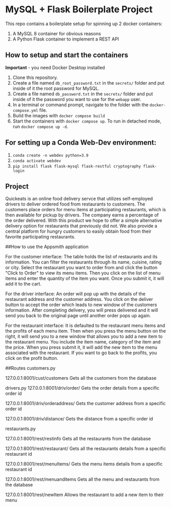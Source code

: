 # MySQL + Flask Boilerplate Project

This repo contains a boilerplate setup for spinning up 2 docker containers: 
1. A MySQL 8 container for obvious reasons
1. A Python Flask container to implement a REST API

## How to setup and start the containers
**Important** - you need Docker Desktop installed

1. Clone this repository.  
1. Create a file named `db_root_password.txt` in the `secrets/` folder and put inside of it the root password for MySQL. 
1. Create a file named `db_password.txt` in the `secrets/` folder and put inside of it the password you want to use for the `webapp` user. 
1. In a terminal or command prompt, navigate to the folder with the `docker-compose.yml` file.  
1. Build the images with `docker compose build`
1. Start the containers with `docker compose up`.  To run in detached mode, run `docker compose up -d`. 

## For setting up a Conda Web-Dev environment:

1. `conda create -n webdev python=3.9`
1. `conda activate webdev`
1. `pip install flask flask-mysql flask-restful cryptography flask-login`

## Project
Quickeats is an online food delivery servce that utilizes self-employed drivers to deliver ordered food from restaurants to customers. The customers place orders for menu items at participating restaurants, which is then available for pickup by drivers. The company earns a percentage of the order delivered. With this product we hope to offer a simple alternative delivery option for restaurants that previously did not. We also provide a central platform for hungry customers to easily obtain food from their favorite participating restaurants.

##How to use the Appsmith application

For the customer interface:
The table holds the list of restaurants and its information. You can filter the restaurants through its name, cuisine, rating or city. Select the restaurant you want to order from and click the button "Click to Order" to view its menu items. Then you click on the list of menu items and enter the quantity of the item you want. Once you submit it, it will add it to the cart.

For the driver interface:
An order will pop up with the details of the restaurant address and the customer address. You click on the deliver button to accept the order which leads to new window of the customers information. After completing delivery, you will press delivered and it will send you back to the original page until another order pops up again.

For the restaurant interface:
It is defaulted to the restaurant menu items and the profits of each menu item. Then when you press the menu button on the right, it will send you to a new window that allows you to add a new item to the restaurant menu. You include the item name, category of the item and the price. When you press submit it, it will add the new item to the menu associated with the restaurant. If you want to go back to the profits, you click on the profit button.


##Routes
customers.py 

127.0.0.1:8001/cust/customers Gets all the customers from the database

drivers.py
127.0.0.1:8001/driv/order/<orderID> Gets the order details from a specific order id

127.0.0.1:8001/driv/orderaddress/<orderID> Gets the customer address from a specific order id

127.0.0.1:8001/driv/distance/<orderID> Gets the distance from a specific order id

restaurants.py

127.0.0.1:8001/rest/restinfo  Gets all the restaurants from the database

127.0.0.1:8001/rest/restaurant/<restID> Gets all the restaurants details from a specific restaurant id

127.0.0.1:8001/rest/menuItems/<restID> Gets the menu items details from a specific restaurant id

127.0.0.1:8001/rest/menuanditems Gets all the menu and restaurants from the database

127.0.0.1:8001/rest/newItem Allows the restaurant to add a new item to their menu
